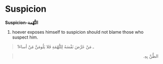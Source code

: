 Suspicion
=========

**Suspicion-التُّهْمة**

1. hoever exposes himself to suspicion should not blame those who
suspect him.

> 1ـ مَنْ عَرَّضَ نَفْسَهُ لِلتُّهْمَةِ فَلا يَلُومَنَّ مََنْ أساءَ
<blockquote dir="rtl">
  <p>
الظَّنَّ بِهِ.
  </p>
</blockquote>


